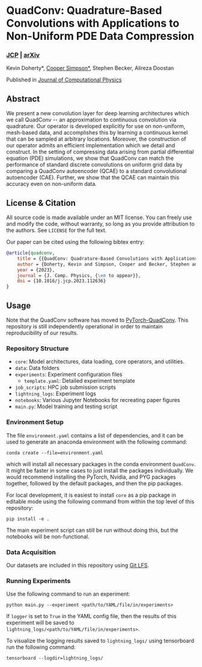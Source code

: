 # QuadConv: Quadrature-Based Convolutions with Applications to Non-Uniform PDE Data Compression

### [JCP](https://doi.org/10.1016/j.jcp.2023.112636) | [arXiv](https://arxiv.org/abs/2211.05151)

Kevin Doherty*, [Cooper Simpson*](https://rs-coop.github.io/), Stephen Becker, Alireza Doostan

Published in [Journal of Computational Physics](https://www.sciencedirect.com/journal/journal-of-computational-physics)

## Abstract
We present a new convolution layer for deep learning architectures which we call QuadConv -- an approximation to continuous convolution via quadrature. Our operator is developed explicitly for use on non-uniform, mesh-based data, and accomplishes this by learning a continuous kernel that can be sampled at arbitrary locations. Moreover, the construction of our operator admits an efficient implementation which we detail and construct. In the setting of compressing data arising from partial differential equation (PDE) simulations, we show that QuadConv can match the performance of standard discrete convolutions on uniform grid data by comparing a QuadConv autoencoder (QCAE) to a standard convolutional autoencoder (CAE). Further, we show that the QCAE can maintain this accuracy even on non-uniform data.

## License & Citation
All source code is made available under an MIT license. You can freely use and modify the code, without warranty, so long as you provide attribution to the authors. See `LICENSE` for the full text.

Our paper can be cited using the following bibtex entry:
```bibtex
@article{quadconv,
	title = {{QuadConv: Quadrature-Based Convolutions with Applications to Non-Uniform PDE Data Compression}},
	author = {Doherty, Kevin and Simpson, Cooper and Becker, Stephen and Doostan, Alireza},
	year = {2023},
	journal = {J. Comp. Physics, {\em to appear}},
	doi = {10.1016/j.jcp.2023.112636}
}
```

## Usage

Note that the QuadConv software has moved to [PyTorch-QuadConv](https://github.com/AlgorithmicDataReduction/PyTorch-QuadConv/tree/main). This repository is still independently operational in order to maintain reproducibility of our results.

### Repository Structure
- `core`: Model architectures, data loading, core operators, and utilities.
- `data`: Data folders
- `experiments`: Experiment configuration files
  - `template.yaml`: Detailed experiment template
- `job_scripts`: HPC job submission scripts
- `lightning_logs`: Experiment logs
- `notebooks`: Various Jupyter Notebooks for recreating paper figures
- `main.py`: Model training and testing script

### Environment Setup
The file `environment.yaml` contains a list of dependencies, and it can be used to generate an anaconda environment with the following command:
```console
conda create --file=environment.yaml
```
which will install all necessary packages in the conda environment `QuadConv`. It might be faster in some cases to just install the packages individually. We would recommend installing the PyTorch, Nvidia, and PYG packages together, followed by the default packages, and then the pip packages.

For local development, it is easiest to install `core` as a pip package in editable mode using the following command from within the top level of this repository:
```console
pip install -e .
```
The main experiment script can still be run without doing this, but the notebooks will be non-functional.

### Data Acquisition
Our datasets are included in this repository using [Git LFS](https://git-lfs.com/).

### Running Experiments
Use the following command to run an experiment:
```console
python main.py --experiment <path/to/YAML/file/in/experiments>
```
If `logger` is set to `True` in the YAML config file, then the results of this experiment will be saved to `lightning_logs/<path/to/YAML/file/in/experiments>`.

To visualize the logging results saved to `lightning_logs/` using tensorboard run the following command:
```console
tensorboard --logdir=lightning_logs/
```
